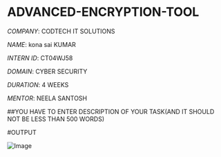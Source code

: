 # ADVANCED-ENCRYPTION-TOOL

*COMPANY*: CODTECH IT SOLUTIONS

*NAME*: kona sai KUMAR

*INTERN ID*: CT04WJ58

*DOMAIN*: CYBER SECURITY

*DURATION*: 4 WEEKS

*MENTOR*: NEELA SANTOSH

##YOU HAVE TO ENTER DESCRIPTION OF YOUR TASK(AND IT SHOULD NOT BE LESS THAN 500 WORDS)

#OUTPUT

![Image](https://github.com/user-attachments/assets/3aec3686-3c47-4e80-8536-029c979119e5)
